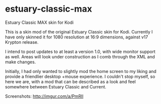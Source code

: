 # estuary-classic-max
Estuary Classic MAX skin for Kodi

This is a skin mod of the original Estuary Classic skin for Kodi.  Currently I have only skinned it for 1080 resolution at 16:9 dimensions, against v17 Krypton release.

I intend to post updates to at least a version 1.0, with wide monitor support as well.  Areas will look under construction as I comb through the XML and make changes.

Initially, I had only wanted to slightly mod the home screen to my liking and provide a friendlier desktop +mouse experience. I couldn't stop myself, so here we are, with a mod that can be described as a look and feel somewhere between Estuary Classic and Current.


Screenshots:
http://imgur.com/a/PmRIl
